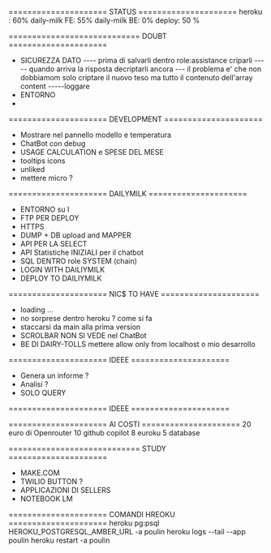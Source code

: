 ===================== STATUS =====================
heroku : 60%
daily-milk FE: 55%
daily-milk BE: 0%
deploy: 50 %

============================ DOUBT =====================

- SICUREZZA DATO
  ---- prima di salvarli dentro role:assistance criparli
  ----- quando arriva la risposta decriptarli ancora
  --- il problema e' che non dobbiamom solo criptare il nuovo teso ma tutto il contenuto dell'array content
  -----loggare
- ENTORNO
-

===================== DEVELOPMENT =====================

- Mostrare nel pannello modello e temperatura
- ChatBot con debug
- USAGE CALCULATION e SPESE DEL MESE
- tooltips icons
- unliked
- mettere micro ?

===================== DAILYMILK =====================

- ENTORNO su I
- FTP PER DEPLOY
- HTTPS
- DUMP + DB upload and MAPPER
- API PER LA SELECT
- API Statistiche INIZIALI per il chatbot
- SQL DENTRO role SYSTEM (chain)
- LOGIN WITH DAILIYMILK
- DEPLOY TO DAILIYMILK

===================== NIC$ TO HAVE =====================

- loading ...
- no sorprese dentro heroku ? come si fa
- staccarsi da main alla prima version
- SCROLBAR NON SI VEDE nel ChatBot
- BE DI DAIRY-TOLLS mettere allow only from localhost o mio desarrollo

===================== IDEEE =====================

- Genera un informe ?
- Analisi ?
- SOLO QUERY

===================== IDEEE =====================

===================== AI COSTI =====================
20 euro di Openrouter
10 github copilot
8 euroku
5 database

============================ STUDY =====================

- MAKE.COM
- TWILIO BUTTON ?
- APPLICAZIONI DI SELLERS
- NOTEBOOK LM

===================== COMANDI HREOKU =====================
heroku pg:psql HEROKU_POSTGRESQL_AMBER_URL -a poulin
heroku logs --tail --app poulin
heroku restart -a poulin
